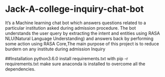 # Jack-A-college-inquiry-chat-bot
It’s a Machine learning chat bot which answers questions related to a particular institution asked during admission procedure. The bot understands the user query by extracting the intent and entities using RASA NLU(Natural Language Understanding) and answers back by performing some action using RASA Core,The main purpose of this project is to reduce burdern on any institute during admission Inquiry

##Installation
python3.6.0
install requirements.txt with pip -r requirements.txt
make sure anaconda is installed to overcome all the dependencies.
